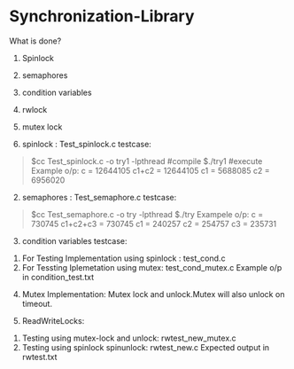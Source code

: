 # Synchronization-Library
What is done?
1. Spinlock
2. semaphores
3. condition variables
4. rwlock
5. mutex lock

1. spinlock : Test_spinlock.c
testcase:
>$cc Test_spinlock.c -o try1 -lpthread  #compile
>$./try1  #execute
Example o/p:
c = 12644105 c1+c2 = 12644105 c1 = 5688085 c2 = 6956020

2. semaphores : Test_semaphore.c 
testcase:
>$cc Test_semaphore.c -o try -lpthread
>$./try
Exampele o/p:
c = 730745 c1+c2+c3 = 730745 c1 = 240257 c2 = 254757 c3 = 235731

3. condition variables
  testcase:
  1) For Testing Implementation using spinlock : test_cond.c
  2) For Tessting Iplemetation using mutex: test_cond_mutex.c
  Example o/p in condition_test.txt

4. Mutex Implementation:
  Mutex lock and unlock.Mutex will also unlock on timeout.

5. ReadWriteLocks:
  1) Testing using mutex-lock and unlock: rwtest_new_mutex.c
  2) Testing using spinlock spinunlock: rwtest_new.c
  Expected output in rwtest.txt
